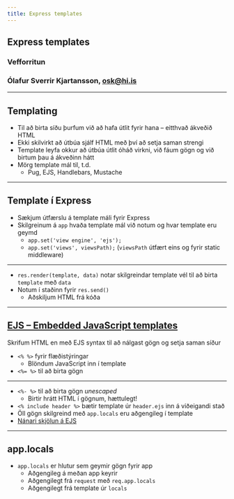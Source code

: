 ```yaml
---
title: Express templates
---
```


## Express templates

### Vefforritun

### Ólafur Sverrir Kjartansson, [osk@hi.is](mailto:osk@hi.is)

---

## Templating

* Til að birta síðu þurfum við að hafa útlit fyrir hana – eitthvað ákveðið HTML
* Ekki skilvirkt að útbúa sjálf HTML með því að setja saman strengi
* Template leyfa okkur að útbúa útlit óháð virkni, við fáum gögn og við birtum þau á ákveðinn hátt
* Mörg template mál til, t.d.
  * Pug, EJS, Handlebars, Mustache

***

## Template í Express

* Sækjum útfærslu á template máli fyrir Express
* Skilgreinum á `app` hvaða template mál við notum og hvar template eru geymd
  * `app.set('view engine', 'ejs');`
  * `app.set('views', viewsPath);` (`viewsPath` útfært eins og fyrir static middleware)

***

* `res.render(template, data)` notar skilgreindar template vél til að birta `template` með `data`
* Notum í staðinn fyrir `res.send()`
  * Aðskiljum HTML frá kóða

---

## [EJS – Embedded JavaScript templates](https://github.com/mde/ejs)

Skrifum HTML en með EJS syntax til að nálgast gögn og setja saman síður

* `<% %>` fyrir flæðistýringar
  * Blöndum JavaScript inn í template
* `<%= %>` til að birta gögn

***

* `<%- %>` til að birta gögn _unescaped_
  * Birtir hrátt HTML í gögnum, hættulegt!
* `<% include header %>` bætir template úr `header.ejs` inn á viðeigandi stað
* Öll gögn skilgreind með `app.locals` eru aðgengileg í template
* [Nánari skjölun á EJS](https://github.com/mde/ejs/blob/master/docs/syntax.md)

***

## app.locals

* `app.locals` er hlutur sem geymir gögn fyrir app
  * Aðgengileg á meðan app keyrir
  * Aðgengilegt frá `request` með `req.app.locals`
  * Aðgengilegt frá template úr `locals`
